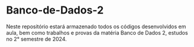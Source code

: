 # Banco-de-Dados-2
Neste repositório estará armazenado todos os códigos desenvolvidos em aula, bem como trabalhos e provas da matéria Banco de Dados 2, estudos no 2° semestre de 2024.
